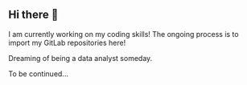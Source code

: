 ## Hi there 👋

I am currently working on my coding skills! The ongoing process is to import my GitLab repositories here!

Dreaming of being a data analyst someday.

To be continued...

